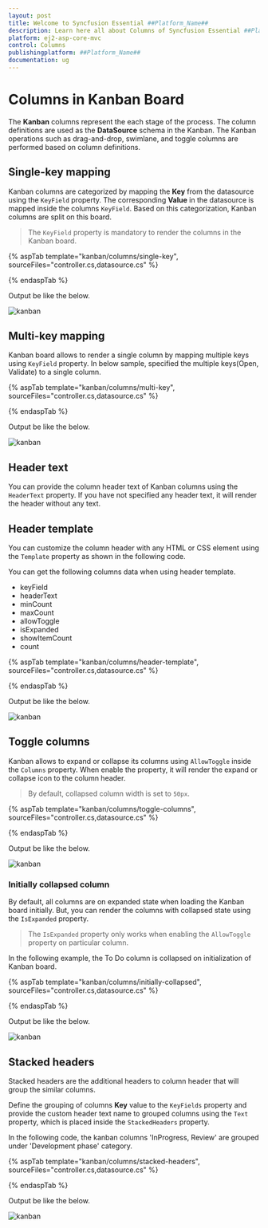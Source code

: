 ```yaml
---
layout: post
title: Welcome to Syncfusion Essential ##Platform_Name##
description: Learn here all about Columns of Syncfusion Essential ##Platform_Name## widgets based on HTML5 and jQuery.
platform: ej2-asp-core-mvc
control: Columns
publishingplatform: ##Platform_Name##
documentation: ug
---
```



# Columns in Kanban Board

The **Kanban** columns represent the each stage of the process. The column definitions are used as the **DataSource** schema in the Kanban. The Kanban operations such as drag-and-drop, swimlane, and toggle columns are performed based on column definitions.

## Single-key mapping

Kanban columns are categorized by mapping the **Key** from the datasource using the `KeyField` property. The corresponding **Value** in the datasource is mapped inside the columns `KeyField`.  Based on this categorization, Kanban columns are split on this board.

> The `KeyField` property is mandatory to render the columns in the Kanban board.

{% aspTab template="kanban/columns/single-key", sourceFiles="controller.cs,datasource.cs" %}

{% endaspTab %}

Output be like the below.

![kanban](./images/singel-key.PNG)

## Multi-key mapping

Kanban board allows to render a single column by mapping multiple keys using `KeyField` property. In below sample, specified the multiple keys(Open, Validate) to a single column.

{% aspTab template="kanban/columns/multi-key", sourceFiles="controller.cs,datasource.cs" %}

{% endaspTab %}

Output be like the below.

![kanban](./images/multi-key.PNG)

## Header text

You can provide the column header text of Kanban columns using the `HeaderText` property. If you have not specified any header text, it will render the header without any text.

## Header template

You can customize the column header with any HTML or CSS element using the `Template` property as shown in the following code.

You can get the following columns data when using header template.

* keyField
* headerText
* minCount
* maxCount
* allowToggle
* isExpanded
* showItemCount
* count

{% aspTab template="kanban/columns/header-template", sourceFiles="controller.cs,datasource.cs" %}

{% endaspTab %}

Output be like the below.

![kanban](./images/header-template.PNG)

## Toggle columns

Kanban allows to expand or collapse its columns using `AllowToggle` inside the `Columns` property. When enable the property, it will render the expand or collapse icon to the column header.

> By default, collapsed column width is set to `50px`.

{% aspTab template="kanban/columns/toggle-columns", sourceFiles="controller.cs,datasource.cs" %}

{% endaspTab %}

Output be like the below.

![kanban](./images/toggle-columns.PNG)

### Initially collapsed column

By default, all columns are on expanded state when loading the Kanban board initially. But, you can render the columns with collapsed state using the `IsExpanded` property.

>The `IsExpanded` property only works when enabling the `AllowToggle` property on particular column.

In the following example, the To Do column is collapsed on initialization of Kanban board.

{% aspTab template="kanban/columns/initially-collapsed", sourceFiles="controller.cs,datasource.cs" %}

{% endaspTab %}

Output be like the below.

![kanban](./images/initially-collapsed.PNG)

## Stacked headers

Stacked headers are the additional headers to column header that will group the similar columns.

Define the grouping of columns **Key** value to the `KeyFields` property and provide the custom header text name to grouped columns using the `Text` property, which is placed inside the `StackedHeaders` property.

In the following code, the kanban columns 'InProgress, Review' are grouped under 'Development phase' category.

{% aspTab template="kanban/columns/stacked-headers", sourceFiles="controller.cs,datasource.cs" %}

{% endaspTab %}

Output be like the below.

![kanban](./images/stacked-header.PNG)